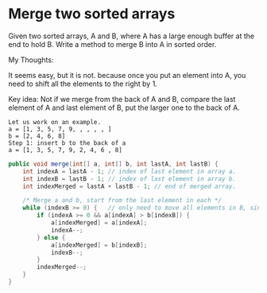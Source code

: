 # Merge two sorted arrays

Given two sorted arrays, A and B, where A has a large enough buffer at the end to hold B. Write a method to merge B into A in sorted order.

My Thoughts:

It seems easy, but it is not. because once you put an element into A, you need to shift all the elements to the right by 1.

Key idea: Not if we merge from the back of A and B, compare the last element of A and last element of B,
put the larger one to the back of A.

```
Let us work on an example.
a = [1, 3, 5, 7, 9, , , , , ]
b = [2, 4, 6, 8]
Step 1: insert b to the back of a
a = [1, 3, 5, 7, 9, 2, 4, 6 , 8]
```
```java
public void merge(int[] a, int[] b, int lastA, int lastB) {
    int indexA = lastA - 1; // index of last element in array a.
    int indexB = lastB - 1; // index of last element in array b.
    int indexMerged = lastA + lastB - 1; // end of merged array.

    /* Merge a and b, start from the last element in each */
    while (indexB >= 0) {   // only need to move all elements in B, since elements in A are already sorted.
        if (indexA >= 0 && a[indexA] > b[indexB]) {
            a[indexMerged] = a[indexA];
            indexA--;
        } else {
            a[indexMerged] = b[indexB];
            indexB--;
        }
        indexMerged--;
    }
}
```